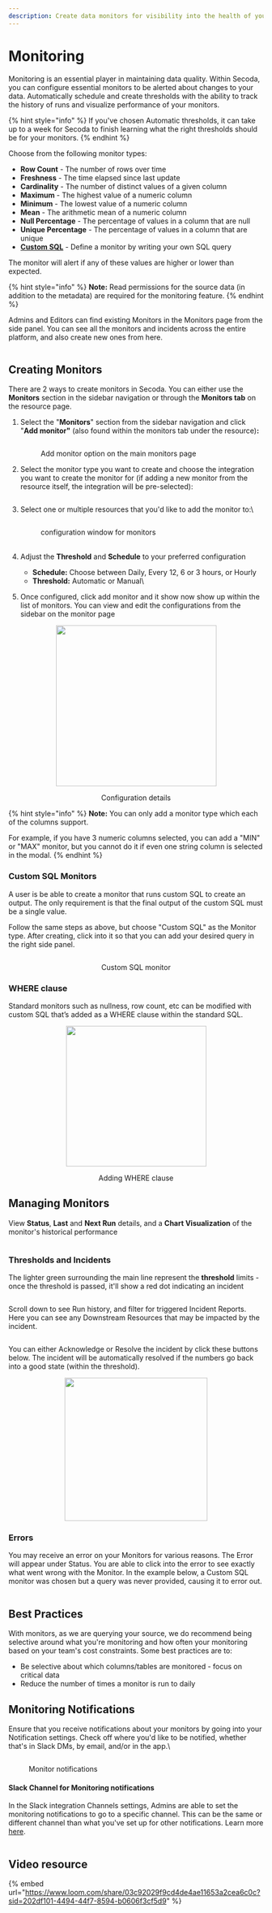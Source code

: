 ```yaml
---
description: Create data monitors for visibility into the health of your data stack
---
```


# Monitoring

Monitoring is an essential player in maintaining data quality. Within Secoda, you can configure essential monitors to be alerted about changes to your data. Automatically schedule and create thresholds with the ability to track the history of runs and visualize performance of your monitors.

{% hint style="info" %}
If you've chosen Automatic thresholds, it can take up to a week for Secoda to finish learning what the right thresholds should be for your monitors.
{% endhint %}

Choose from the following monitor types:

* **Row Count** - The number of rows over time
* **Freshness** - The time elapsed since last update
* **Cardinality** - The number of distinct values of a given column
* **Maximum** - The highest value of a numeric column
* **Minimum** - The lowest value of a numeric column
* **Mean** - The arithmetic mean of a numeric column
* **Null Percentage** - The percentage of values in a column that are null
* **Unique Percentage** - The percentage of values in a column that are unique
* [**Custom SQL**](monitoring.md#custom-sql-monitors) - Define a monitor by writing your own SQL query

The monitor will alert if any of these values are higher or lower than expected.

{% hint style="info" %}
**Note:** Read permissions for the source data (in addition to the metadata) are required for the monitoring feature.
{% endhint %}

Admins and Editors can find existing Monitors in the Monitors page from the side panel. You can see all the monitors and incidents across the entire platform, and also create new ones from here.

<figure><img src="https://secoda-public-media-assets.s3.amazonaws.com/337f012c-4ced-4657-a69b-819b044089a0.png" alt=""></figure>

## Creating Monitors

There are 2 ways to create monitors in Secoda. You can either use the **Monitors** section in the sidebar navigation or through the **Monitors tab** on the resource page.

1.  Select the "**Monitors**" section from the sidebar navigation and click "**Add monitor"** (also found within the monitors tab under the resource)**:**

    <figure><img src="https://secoda-public-media-assets.s3.amazonaws.com/cedab835-f00f-4bef-b5c1-2aeb80fa032a.png" alt=""><figcaption><p>Add monitor option on the main monitors page</p></figcaption></figure>
2.  Select the monitor type you want to create and choose the integration you want to create the monitor for (if adding a new monitor from the resource itself, the integration will be pre-selected):

    <figure><img src="https://secoda-public-media-assets.s3.amazonaws.com/d82f0b01-677b-419d-b7c8-123755b818ca.png" alt=""></figure>
3.  Select one or multiple resources that you'd like to add the monitor to:\\

    <figure><img src="https://secoda-public-media-assets.s3.amazonaws.com/475c98f5-c217-477b-8c36-265884ea5fee.png" alt=""><figcaption><p>configuration window for monitors<br><br></p></figcaption></figure>
4. Adjust the **Threshold** and **Schedule** to your preferred configuration
   * **Schedule:** Choose between Daily, Every 12, 6 or 3 hours, or Hourly
   * **Threshold:** Automatic or Manual\\
5. Once configured, click add monitor and it show now show up within the list of monitors. You can view and edit the configurations from the sidebar on the monitor page

<div align="center">

<figure><img src="https://secoda-public-media-assets.s3.amazonaws.com/c6c8550e-a537-479d-814e-a158003a4e42.png" alt="" width="317"><figcaption><p>Configuration details</p></figcaption></figure>

</div>

{% hint style="info" %}
**Note:** You can only add a monitor type which each of the columns support.

For example, if you have 3 numeric columns selected, you can add a "MIN" or "MAX" monitor, but you cannot do it if even one string column is selected in the modal.
{% endhint %}

### Custom SQL Monitors

A user is be able to create a monitor that runs custom SQL to create an output. The only requirement is that the final output of the custom SQL must be a single value.

Follow the same steps as above, but choose "Custom SQL" as the Monitor type. After creating, click into it so that you can add your desired query in the right side panel.

<div align="center">

<figure><img src="https://secoda-public-media-assets.s3.amazonaws.com/4721c037-cdf0-4071-99fa-2e1dbd07023c.png" alt=""><figcaption><p>Custom SQL monitor</p></figcaption></figure>

</div>

### WHERE clause

Standard monitors such as nullness, row count, etc can be modified with custom SQL that’s added as a WHERE clause within the standard SQL.

<div align="center">

<figure><img src="https://secoda-public-media-assets.s3.amazonaws.com/0e0b3170-52c0-43f1-882b-b3747af5f804.png" alt="" width="277"><figcaption><p>Adding WHERE clause</p></figcaption></figure>

</div>

## Managing Monitors

View **Status**, **Last** and **Next Run** details, and a **Chart Visualization** of the monitor's historical performance

<div align="left">

<figure><img src="https://secoda-public-media-assets.s3.amazonaws.com/f470b8d4-08eb-47ce-b27d-24b1bb09a2d1.png" alt=""></figure>

</div>

### Thresholds and Incidents

The lighter green surrounding the main line represent the **threshold** limits - once the threshold is passed, it'll show a red dot indicating an incident

<figure><img src="https://secoda-public-media-assets.s3.amazonaws.com/88d0fea1-144d-4b61-94c0-903bc22d6275.gif" alt=""></figure>

Scroll down to see Run history, and filter for triggered Incident Reports. Here you can see any Downstream Resources that may be impacted by the incident.

<figure><img src="https://secoda-public-media-assets.s3.amazonaws.com/799409fb-fc49-4826-9df5-96aa0ac0692f.gif" alt=""></figure>

You can either Acknowledge or Resolve the incident by click these buttons below. The incident will be automatically resolved if the numbers go back into a good state (within the threshold).

<div align="center">

<figure><img src="https://secoda-public-media-assets.s3.amazonaws.com/c64a75ec-8256-4980-8e90-5e322f7fd72b.png" alt="" width="282"></figure>

</div>

### Errors

You may receive an error on your Monitors for various reasons. The Error will appear under Status. You are able to click into the error to see exactly what went wrong with the Monitor. In the example below, a Custom SQL monitor was chosen but a query was never provided, causing it to error out.

<figure><img src="https://secoda-public-media-assets.s3.amazonaws.com/268a5907-a2bc-4b80-9d2d-ff8edbbab26b.gif" alt=""></figure>

## Best Practices&#x20;

With monitors, as we are querying your source, we do recommend being selective around what you're monitoring and how often your monitoring based on your team's cost constraints. Some best practices are to:

* Be selective about which columns/tables are monitored - focus on critical data
* Reduce the number of times a monitor is run to daily

## Monitoring Notifications

Ensure that you receive notifications about your monitors by going into your Notification settings. Check off where you'd like to be notified, whether that's in Slack DMs, by email, and/or in the app.\\

<div align="left">

<figure><img src="https://secoda-public-media-assets.s3.amazonaws.com/4be1ef82-00c9-46ba-a9de-b6639784c8e7.png" alt=""><figcaption><p>Monitor notifications</p></figcaption></figure>

</div>

#### Slack Channel for Monitoring notifications

In the Slack integration Channels settings, Admins are able to set the monitoring notifications to go to a specific channel. This can be the same or different channel than what you've set up for other notifications. Learn more [here](../integrations/productivity-tools/slack-connection/#steps-for-setting-up-slack).

<figure><img src="https://secoda-public-media-assets.s3.amazonaws.com/138d2dd7-a4f6-4adf-a404-ff041566eabe.png" alt=""></figure>

## Video resource

{% embed url="https://www.loom.com/share/03c92029f9cd4de4ae11653a2cea6c0c?sid=202df101-4494-44f7-8594-b0606f3cf5d9" %}
